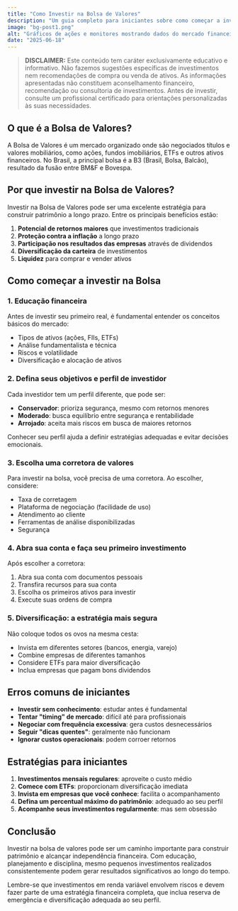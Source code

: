 ```yaml
---
title: "Como Investir na Bolsa de Valores"
description: "Um guia completo para iniciantes sobre como começar a investir na bolsa de valores brasileira de forma segura e consciente."
image: "bg-post1.png"
alt: "Gráficos de ações e monitores mostrando dados do mercado financeiro"
date: "2025-06-18"
---
```


> **DISCLAIMER:** Este conteúdo tem caráter exclusivamente educativo e informativo. Não fazemos sugestões específicas de investimentos nem recomendações de compra ou venda de ativos. As informações apresentadas não constituem aconselhamento financeiro, recomendação ou consultoria de investimentos. Antes de investir, consulte um profissional certificado para orientações personalizadas às suas necessidades.

## O que é a Bolsa de Valores?

A Bolsa de Valores é um mercado organizado onde são negociados títulos e valores mobiliários, como ações, fundos imobiliários, ETFs e outros ativos financeiros. No Brasil, a principal bolsa é a B3 (Brasil, Bolsa, Balcão), resultado da fusão entre BM&F e Bovespa.

## Por que investir na Bolsa de Valores?

Investir na Bolsa de Valores pode ser uma excelente estratégia para construir patrimônio a longo prazo. Entre os principais benefícios estão:

1. **Potencial de retornos maiores** que investimentos tradicionais
2. **Proteção contra a inflação** a longo prazo
3. **Participação nos resultados das empresas** através de dividendos
4. **Diversificação da carteira** de investimentos
5. **Liquidez** para comprar e vender ativos

## Como começar a investir na Bolsa

### 1. Educação financeira

Antes de investir seu primeiro real, é fundamental entender os conceitos básicos do mercado:

- Tipos de ativos (ações, FIIs, ETFs)
- Análise fundamentalista e técnica
- Riscos e volatilidade
- Diversificação e alocação de ativos

### 2. Defina seus objetivos e perfil de investidor

Cada investidor tem um perfil diferente, que pode ser:

- **Conservador**: prioriza segurança, mesmo com retornos menores
- **Moderado**: busca equilíbrio entre segurança e rentabilidade
- **Arrojado**: aceita mais riscos em busca de maiores retornos

Conhecer seu perfil ajuda a definir estratégias adequadas e evitar decisões emocionais.

### 3. Escolha uma corretora de valores

Para investir na bolsa, você precisa de uma corretora. Ao escolher, considere:

- Taxa de corretagem
- Plataforma de negociação (facilidade de uso)
- Atendimento ao cliente
- Ferramentas de análise disponibilizadas
- Segurança

### 4. Abra sua conta e faça seu primeiro investimento

Após escolher a corretora:

1. Abra sua conta com documentos pessoais
2. Transfira recursos para sua conta
3. Escolha os primeiros ativos para investir
4. Execute suas ordens de compra

### 5. Diversificação: a estratégia mais segura

Não coloque todos os ovos na mesma cesta:

- Invista em diferentes setores (bancos, energia, varejo)
- Combine empresas de diferentes tamanhos
- Considere ETFs para maior diversificação
- Inclua empresas que pagam bons dividendos

## Erros comuns de iniciantes

- **Investir sem conhecimento**: estudar antes é fundamental
- **Tentar "timing" de mercado**: difícil até para profissionais
- **Negociar com frequência excessiva**: gera custos desnecessários
- **Seguir "dicas quentes"**: geralmente não funcionam
- **Ignorar custos operacionais**: podem corroer retornos

## Estratégias para iniciantes

1. **Investimentos mensais regulares**: aproveite o custo médio
2. **Comece com ETFs**: proporcionam diversificação imediata
3. **Invista em empresas que você conhece**: facilita o acompanhamento
4. **Defina um percentual máximo do patrimônio**: adequado ao seu perfil
5. **Acompanhe seus investimentos regularmente**: mas sem obsessão

## Conclusão

Investir na bolsa de valores pode ser um caminho importante para construir patrimônio e alcançar independência financeira. Com educação, planejamento e disciplina, mesmo pequenos investimentos realizados consistentemente podem gerar resultados significativos ao longo do tempo.

Lembre-se que investimentos em renda variável envolvem riscos e devem fazer parte de uma estratégia financeira completa, que inclua reserva de emergência e diversificação adequada ao seu perfil.
